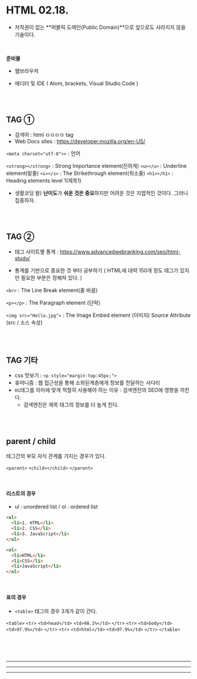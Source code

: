 # **HTML**											02.18.

- 저작권이 없는 **퍼블릭 도메인(Public Domain)**으로 앞으로도 사라지지 않을 기술이다.

<br/>

**준비물**

* 웹브라우저

* 에디터 및 IDE ( Atom, brackets, Visual Studio Code )

<br/>

<br/>

## TAG ①

* 검색어 : html ㅁㅁㅁㅁ tag
* Web Docs sites : https://developer.mozilla.org/en-US/

`<meta charset="utf-8">>` : 언어

`<strong></strong>` : Strong Importance element(진하게)
`<u></u>` : Underline element(밑줄)
`<s></s>` : The Strikethrough element(취소줄)
`<h1></h1>` : Heading elements level 1(제목1)

* 생활코딩 왈) **난이도**가 **쉬운 것은 중요**하지만 어려운 것은 지엽적인 것이다. 그러니 집중하자.

<br/>

<br/>

## TAG ②

* 태그 사이트별 통계 : https://www.advancedwebranking.com/seo/html-study/

* 통계를 기반으로 중요한 것 부터 공부하기 ( HTML에 대략 150개 정도 태그가 있지만 필요한 부분은 정해져 있다. )

`<br>` : The Line Break element(줄 바꿈)

`<p></p>`  : The Paragraph element (단락)

`<img src="Hello.jpg">` : The Image Embed element (이미지)
												 Source Attribute (src / 소스 속성) 

<br>

<br>

## TAG 기타 

* css 맛보기 : `<p style="margin-top:45px;">`
* 휴머니즘 : 웹 접근성을 통해 소외된계층에게 정보를 전달하는 사다리
* `H1`태그를 의미에 맞게 적절히 사용해야 하는 이유 : 검색엔진의 SEO에 영향을 끼친다.
  * 검색엔진은 제목 태그의 정보를 더 높게 친다.

<br><br>

## parent / child

태그간의 부모 자식 관계를 가지는 경우가 있다.

`<parent>`
    `<child></child>`
`</parent>`

<br>

#### 리스트의 경우

* ul : unordered list  /  ol : ordered list

```html
<ul>
  <li>1. HTML</li>
  <li>2. CSS</li>
  <li>3. JavaScript</li>
</ul>
```

```html
<ol>
  <li>HTML</li>
  <li>CSS</li>
  <li>JavaScript</li>
</ol>
```

<br>

#### 표의 경우

* `<table>` 태그의 경우 3개가 같이 간다.

`<table>`
   `<tr>`
       `<td>head</td>`
       `<td>98.1%</td>`
    `</tr>` 
   `<tr>`
       `<td>body</td>`
       `<td>97.9%</td>`
    `</tr>`
    `<tr>`
        `<td>html</td>`
        `<td>97.9%</td>`
    `</tr>`
`</table>`

<br>

<br>

<br>

---

---

---



